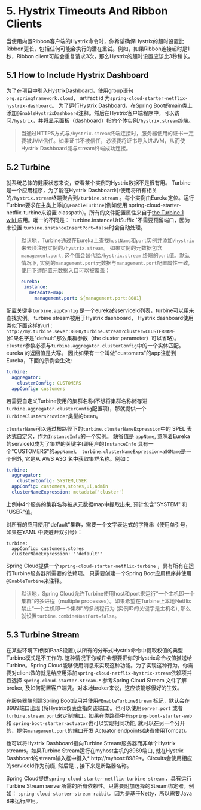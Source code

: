 # 5. Hystrix Timeouts And Ribbon Clients #

当使用内置Ribbon客户端的Hystrix命令时，你希望确保Hystrix的超时设置比Ribbon更长，包括任何可能会执行的潜在重试。例如，如果Ribbon连接超时是1秒，Ribbon client可能会重复请求3次，那么Hystrix的超时设置应该比3秒稍长。

## 5.1 How to Include Hystrix Dashboard #

为了在项目中引入HystrixDashboard，使用group语句`org.springframework.cloud`， artifact id 为`spring-cloud-starter-netflix-hystrix-dashboard`。
为了运行Hystrix Dashboard，在Spring Boot的main类上添加`@EnableHystrixDashboard`注释。然后在Hystrix客户端程序中，可以访问`/hystrix`，并将显示面板（dashboard）指向个体实例`/hystrix.stream`终端。

> 当通过HTTPS方式与`/hystrix.stream`终端连接时，服务器使用的证书一定要被JVM信任。如果证书不被信任，必须要将证书导入进JVM，从而使Hystrix Dashboard能与stream终端成功连接。

## 5.2 Turbine ##

就系统总体的健康状态来说，查看某个实例的Hystrix数据不是很有用。 Turbine是一个应用程序，为了能在Hystrix Dashboard中使用将所有相关的`/hystrix.stream`终端聚合到`/turbine.stream` 。每个实例由Eureka定位。运行Turbine要求在主类上添加` @EnableTurbine `(例如使用 spring-cloud-starter-netflix-turbine来设置 classpath)。所有的文件配置属性来自于[the Turbine 1 wiki ](https://github.com/Netflix/Turbine/wiki/Configuration-(1.x))应用。唯一的不同是： `turbine.instanceUrlSuffix `不需要预留端口，因为未设置 `turbine.instanceInsertPort=false`时会自动处理。


> 默认地，Turbine通过在Eureka上查找`hostName`和`port`实例并添加`/hystrix`来去顶注册实例的`/hystrix.stream`。 如果实例的元数据包含`management.port`, 这个值会替代给`/hystrix.stream`
终端的`port`值。默认情况下, 实例的`management.port`元数据与`management.port`配置属性一致, 使用下述配置元数据入口可以被覆盖：
> 
> ```yaml
> eureka:
>  instance:
>    metadata-map:
>      management.port: ${management.port:8081}
> ```

配置关键字`turbine.appConfig` 是一个eureka的serviceId列表，turbine可以用来查找实例。 turbine stream被用于Hystrix dashboard， Hystrix dashboard使用类似下面这样的url :   
`http://my.turbine.sever:8080/turbine.stream?cluster=CLUSTERNAME`   
(如果名字是"default"那么集群参数（the cluster parameter）可以省略)。`cluster`参数必须与`turbine.aggregator.clusterConfig`中的一个实体匹配。 eureka 的返回值是大写。 因此如果有一个叫做"customers"的app注册到Eureka，下面的示例会生效:
```yaml
turbine:
  aggregator:
    clusterConfig: CUSTOMERS
  appConfig: customers
```
若需要自定义Turbine使用的集群名称(不想将集群名称储存进`turbine.aggregator.clusterConfig`配置项)，那就提供一个`TurbineClustersProvider`类型的bean。  

`clusterName`可以通过根路径下的`turbine.clusterNameExpression`中的 SPEL 表达式自定义，作为`InstanceInfo`的一个实例。 缺省值是 `appName`, 意味着Eureka的serviceId成为了集群的关键字(即用户的`InstanceInfo` 具有一个"CUSTOMERS"的`appName`)。 `turbine.clusterNameExpression=aSGName`是一个例外, 它是从 AWS ASG 名中获取集群名称。例如：
```yaml
turbine:
  aggregator:
    clusterConfig: SYSTEM,USER
  appConfig: customers,stores,ui,admin
  clusterNameExpression: metadata['cluster']
```

上例中4个服务的集群名称被从元数据map中提取出来, 预计包含"SYSTEM" 和 "USER"值。

对所有的应用使用"default"集群，需要一个文字表达式的字符串（使用单引号，如果在YAML 中要避开双引号）：
```
turbine:
  appConfig: customers,stores
  clusterNameExpression: "'default'"
```
Spring Cloud提供一个`spring-cloud-starter-netflix-turbine` ，具有所有在运行Turbine服务器所需要的依赖项。 只需要创建一个Spring Boot应用程序并使用`@EnableTurbine`来注释。

> 默认地，Spring Cloud允许Turbine使用host和port来运行“一个主机即一个集群”的多进程（multiple processes）。如果希望在Turbine上本地Netflix禁止“一个主机即一个集群”的多线程行为 (实例ID的关键字是主机名), 那么就设置`turbine.combineHostPort=false`。

## 5.3 Turbine Stream ##

在某些环境下(例如PaaS设置),从所有的分布式Hystrix命令中提取权值的典型Turbine模式是不工作的. 这种情况下你或许会想要把你的Hystrix命令权值推送给Turbine。Spring Cloud能够使用消息来实现这种功能。为了实现这种行为，你需要对client做的就是给应用添加`spring-cloud-netflix-hystrix-stream`依赖项并且选择 `spring-cloud-starter-stream-*` 参考Spring Cloud Stream 文件了解broker, 及如何配置客户端凭。对本地broker来说，这应该能够很好的生效。

在服务器端创建Spring Boot应用并使用`@EnableTurbineStream` 标记，默认会在8989端口出现 (将Hystrix仪表盘指向该端口)。也可以使用`server.port` 或者 `turbine.stream.port`来定制端口。如果在类路径中有`spring-boot-starter-web` 和 `spring-boot-starter-actuator`也可以实现相同功能, 就可以在另一个分开的、提供`management.port`的端口开发 Actuator endpoints(缺省使用Tomcat)。

也可以将Hystrix Dashboard指向Turbine Stream服务器而非单个Hystrix streams。如果Turbine Stream运行在myhost主机的8989端口, 就在Hystrix Dashboard的stream输入框中键入* http://myhost:8989*。Circuits会使用相应的serviceId作为前缀, 然后是`.`, 接下来是断路器名称。

Spring Cloud提供`spring-cloud-starter-netflix-turbine-stream` ，具有运行Turbine Stream server所需的所有依赖性。只需要附加选择的Stream绑定器。例如： `spring-cloud-starter-stream-rabbit`。因为是基于Netty，所以需要Java 8来运行应用。
